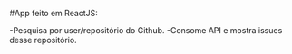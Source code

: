 #App feito em ReactJS:

-Pesquisa por user/repositório do Github.
-Consome API e mostra issues desse repositório.
